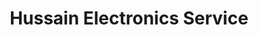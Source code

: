---
title: "Hussain Electronics Service"
url: /karachi/hussain-electronics-service/
shop: Elektronik
---